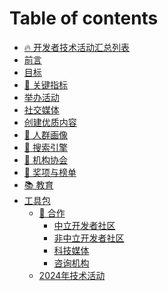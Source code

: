 # Table of contents

* [🔥 开发者技术活动汇总列表](README.md)
* [前言](<README (2).md>)
* [目标](<README (1).md>)
* [📐 关键指标](shu-ju.md)
* [举办活动](ju-ban-huo-dong.md)
* [社交媒体](she-jiao-mei-ti.md)
* [创建优质内容](chuang-jian-you-zhi-nei-rong.md)
* [🧔 人群画像](ren-yuan-fen-lei.md)
* [🔎 搜索引擎](sou-suo-yin-qing.md)
* [🏨 机构协会](ji-gou-xie-hui.md)
* [💎 奖项与榜单](jiang-xiang-yu-bang-dan.md)
* [📚 教育](jiao-yu.md)
* [工具包](gong-ju-bao/README.md)
  * [🤝 合作](gong-ju-bao/he-zuo/README.md)
    * [中立开发者社区](gong-ju-bao/he-zuo/zhong-li-kai-fa-zhe-she-qu.md)
    * [非中立开发者社区](gong-ju-bao/he-zuo/fei-zhong-li-kai-fa-zhe-she-qu.md)
    * [科技媒体](gong-ju-bao/he-zuo/ke-ji-mei-ti.md)
    * [咨询机构](gong-ju-bao/he-zuo/zi-xun-ji-gou.md)
  * [2024年技术活动](gong-ju-bao/2024-nian-ji-shu-huo-dong.md)

